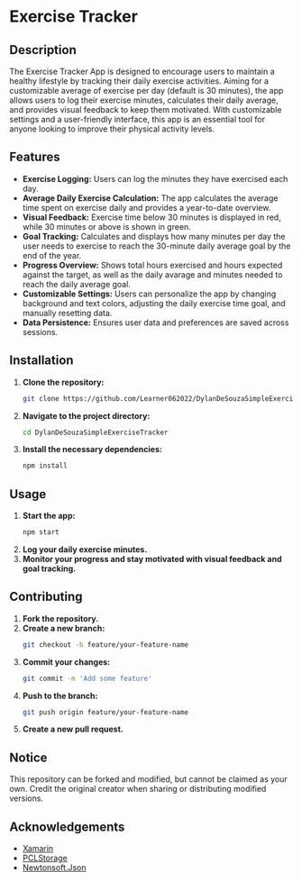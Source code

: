 # Exercise Tracker

## Description
The Exercise Tracker App is designed to encourage users to maintain a healthy lifestyle by tracking their daily exercise activities. Aiming for a customizable average of exercise per day (default is 30 minutes), the app allows users to log their exercise minutes, calculates their daily average, and provides visual feedback to keep them motivated. With customizable settings and a user-friendly interface, this app is an essential tool for anyone looking to improve their physical activity levels.

## Features
- **Exercise Logging:** Users can log the minutes they have exercised each day.
- **Average Daily Exercise Calculation:** The app calculates the average time spent on exercise daily and provides a year-to-date overview.
- **Visual Feedback:** Exercise time below 30 minutes is displayed in red, while 30 minutes or above is shown in green.
- **Goal Tracking:** Calculates and displays how many minutes per day the user needs to exercise to reach the 30-minute daily average goal by the end of the year.
- **Progress Overview:** Shows total hours exercised and hours expected against the target, as well as the daily avarage and minutes needed to reach the daily average goal.
- **Customizable Settings:** Users can personalize the app by changing background and text colors, adjusting the daily exercise time goal, and manually resetting data.
- **Data Persistence:** Ensures user data and preferences are saved across sessions.

## Installation

1. **Clone the repository:**
    ```bash
    git clone https://github.com/Learner062022/DylanDeSouzaSimpleExerciseTracker.git
    ```
2. **Navigate to the project directory:**
    ```bash
    cd DylanDeSouzaSimpleExerciseTracker
    ```
3. **Install the necessary dependencies:**
    ```bash
    npm install
    ```
## Usage

1. **Start the app:**
    ```bash
    npm start
    ```
2. **Log your daily exercise minutes.**
3. **Monitor your progress and stay motivated with visual feedback and goal tracking.**

## Contributing

1. **Fork the repository.**
2. **Create a new branch:**
    ```bash
    git checkout -b feature/your-feature-name
    ```
3. **Commit your changes:**
    ```bash
    git commit -m 'Add some feature'
    ```
4. **Push to the branch:**
    ```bash
    git push origin feature/your-feature-name
    ```
5. **Create a new pull request.**

## Notice

This repository can be forked and modified, but cannot be claimed as your own. Credit the original creator when sharing or distributing modified versions.

## Acknowledgements

- [Xamarin](https://dotnet.microsoft.com/apps/xamarin)
- [PCLStorage](https://github.com/dsplaisted/PCLStorag)
- [Newtonsoft.Json](https://www.newtonsoft.com/json)
